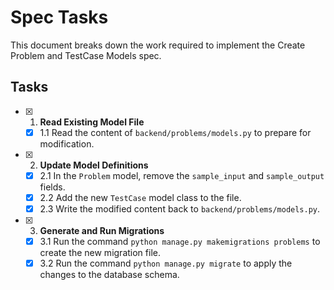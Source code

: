 # Spec Tasks

This document breaks down the work required to implement the Create Problem and TestCase Models spec.

## Tasks

- [x] 1. **Read Existing Model File**
    - [x] 1.1 Read the content of `backend/problems/models.py` to prepare for modification.

- [x] 2. **Update Model Definitions**
    - [x] 2.1 In the `Problem` model, remove the `sample_input` and `sample_output` fields.
    - [x] 2.2 Add the new `TestCase` model class to the file.
    - [x] 2.3 Write the modified content back to `backend/problems/models.py`.

- [x] 3. **Generate and Run Migrations**
    - [x] 3.1 Run the command `python manage.py makemigrations problems` to create the new migration file.
    - [x] 3.2 Run the command `python manage.py migrate` to apply the changes to the database schema.